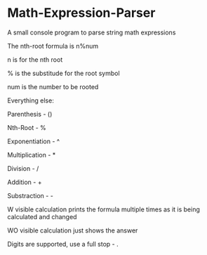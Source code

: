 # Math-Expression-Parser
A small console program to parse string math expressions

The nth-root formula is n%num

n is for the nth root

% is the substitude for the root symbol

num is the number to be rooted


Everything else:

Parenthesis - ()

Nth-Root - %

Exponentiation - ^

Multiplication - *

Division - /

Addition - +

Substraction - -


W visible calculation prints the formula multiple times as it is being calculated and changed

WO visible calculation just shows the answer

Digits are supported, use a full stop - .

